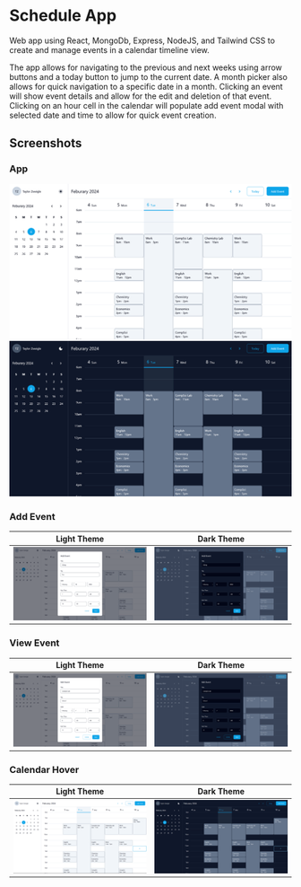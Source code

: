 # Schedule App

Web app using React, MongoDb, Express, NodeJS, and Tailwind CSS to create and manage events in a calendar timeline view.

The app allows for navigating to the previous and next weeks using arrow buttons and a today button to jump to the current date. A month picker also allows for quick navigation to a specific date in a month. Clicking an event will show event details and allow for the edit and deletion of that event. Clicking on an hour cell in the calendar will populate add event modal with selected date and time to allow for quick event creation.

## Screenshots

### App

![Home_Page](https://github.com/taylorzweigle/ScheduleApp/blob/main/img/Schedule_App_Light.png)
![Home_Page](https://github.com/taylorzweigle/ScheduleApp/blob/main/img/Schedule_App_Dark.png)

### Add Event

| Light Theme                                                                                                  | Dark Theme                                                                                                  |
| ------------------------------------------------------------------------------------------------------------ | ----------------------------------------------------------------------------------------------------------- |
| ![Create_Event](https://github.com/taylorzweigle/ScheduleApp/blob/main/img/Schedule_App_Add_Event_Light.png) | ![Create_Event](https://github.com/taylorzweigle/ScheduleApp/blob/main/img/Schedule_App_Add_Event_Dark.png) |

### View Event

| Light Theme                                                                                                    | Dark Theme                                                                                                    |
| -------------------------------------------------------------------------------------------------------------- | ------------------------------------------------------------------------------------------------------------- |
| ![Event_Details](https://github.com/taylorzweigle/ScheduleApp/blob/main/img/Schedule_App_Edit_Event_Light.png) | ![Event_Details](https://github.com/taylorzweigle/ScheduleApp/blob/main/img/Schedule_App_Edit_Event_Dark.png) |

### Calendar Hover

| Light Theme                                                                                             | Dark Theme                                                                                             |
| ------------------------------------------------------------------------------------------------------- | ------------------------------------------------------------------------------------------------------ |
| ![Filter](https://github.com/taylorzweigle/ScheduleApp/blob/main/img/Schedule_App_Hour_Hover_Light.png) | ![Filter](https://github.com/taylorzweigle/ScheduleApp/blob/main/img/Schedule_App_Hour_Hover_Dark.png) |
